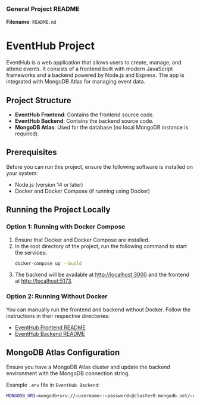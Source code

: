 

### General Project README

**Filename**: `README.md`


# EventHub Project

EventHub is a web application that allows users to create, manage, and attend events. It consists of a frontend built with modern JavaScript frameworks and a backend powered by Node.js and Express. The app is integrated with MongoDB Atlas for managing event data.

## Project Structure

- **EventHub Frontend**: Contains the frontend source code.
- **EventHub Backend**: Contains the backend source code.
- **MongoDB Atlas**: Used for the database (no local MongoDB instance is required).

## Prerequisites

Before you can run this project, ensure the following software is installed on your system:

- Node.js (version 14 or later)
- Docker and Docker Compose (if running using Docker)

## Running the Project Locally

### Option 1: Running with Docker Compose

1. Ensure that Docker and Docker Compose are installed.
2. In the root directory of the project, run the following command to start the services:
    ```bash
    docker-compose up --build
    ```
3. The backend will be available at [http://localhost:3000](http://localhost:3000) and the frontend at [http://localhost:5173](http://localhost:5173).

### Option 2: Running Without Docker

You can manually run the frontend and backend without Docker. Follow the instructions in their respective directories:

- [EventHub Frontend README](./EventHub%20Frontend/README.md)
- [EventHub Backend README](./EventHub%20Backend/README.md)

## MongoDB Atlas Configuration

Ensure you have a MongoDB Atlas cluster and update the backend environment with the MongoDB connection string.

Example `.env` file in `EventHub Backend`:

```bash
MONGODB_URI=mongodb+srv://<username>:<password>@cluster0.mongodb.net/<dbname>?retryWrites=true&w=majority

